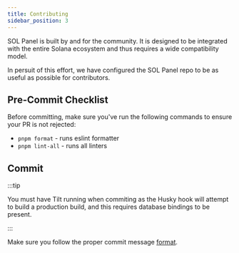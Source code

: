 ```yaml
---
title: Contributing
sidebar_position: 3
---
```


SOL Panel is built by and for the community.
It is designed to be integrated with the entire Solana ecosystem and thus requires a wide compatibility model.

In persuit of this effort, we have configured the SOL Panel repo to be as useful as possible for contributors.

## Pre-Commit Checklist

Before committing, make sure you've run the following commands to ensure your PR is not rejected:

- `pnpm format` - runs eslint formatter
- `pnpm lint-all` - runs all linters

## Commit

:::tip

You must have Tilt running when commiting as the Husky hook will attempt to build
a production build, and this requires database bindings to be present.

:::

Make sure you follow the proper commit message [format](https://github.com/angular/angular/blob/main/CONTRIBUTING.md#-commit-message-format).
